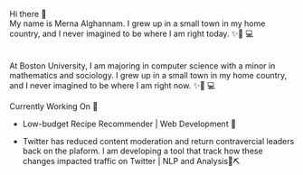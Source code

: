 Hi there 👋 <br>
My name is Merna Alghannam. I grew up in a small town in my home country, and I never imagined to be where I am right today. ✨👩 💻 
<br><br><br> At Boston University, I am majoring in computer science with a minor in mathematics and sociology. I grew up in a small town in my home country, and I never imagined to be where I am right now. ✨👩 💻

Currently Working On 🚀
- Low-budget Recipe Recommender | Web Development 📝

 - Twitter has reduced content moderation and return contravercial leaders back on the plaform. I am developing a tool that track how these changes impacted traffic on Twitter | NLP and Analysis📜⛏️

            
